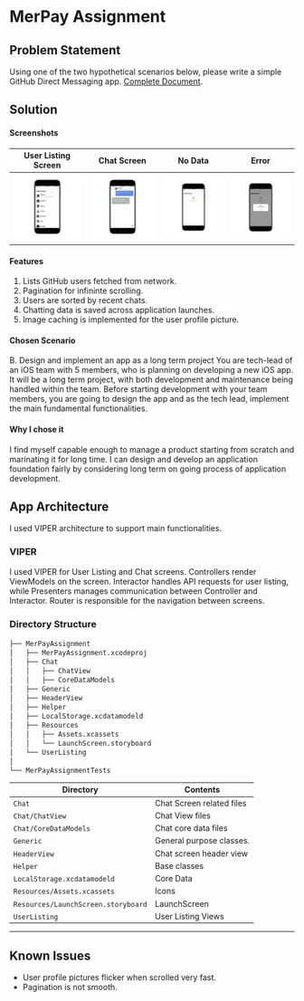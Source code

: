 # MerPay Assignment

## Problem Statement

Using one of the two hypothetical scenarios below, please write a simple GitHub Direct Messaging app.
[Complete Document](SKILL_TEST.en.md).

## Solution

#### Screenshots

| User Listing Screen | Chat Screen | No Data | Error  |
|---------------------|-------------|---------|--------|
|![](Screenshots/User-Listing.png) | ![](Screenshots/Chat.png) | ![](Screenshots/Empty-Screen.png) | ![](Screenshots/Error.png) |

#### Features
1. Lists GitHub users fetched from network.
2. Pagination for infininte scrolling.
4. Users are sorted by recent chats.
5. Chatting data is saved across application launches.
6. Image caching is implemented for the user profile picture.

#### Chosen Scenario

B. Design and implement an app as a long term project
You are tech-lead of an iOS team with 5 members, who is planning on developing a new iOS app. It will be a long term project, with both development and maintenance being handled within the team. Before starting development with your team members, you are going to design the app and as the tech lead, implement the main fundamental functionalities.

#### Why I chose it
I find myself capable enough to manage a product starting from scratch and marinating it for long time. I can design and develop an application foundation fairly by considering long term on going process of application development.

## App Architecture
I used VIPER architecture to support main functionalities.

### VIPER
I used VIPER for User Listing and Chat screens. Controllers render ViewModels on the screen. Interactor handles API requests for user listing, while  Presenters manages communication between Controller and Interactor. Router is responsible for the navigation between screens.

### Directory Structure

```
├── MerPayAssignment
│   ├── MerPayAssignment.xcodeproj
│   ├── Chat
│   │   ├── ChatView
│   │   ├── CoreDataModels
│   ├── Generic
│   ├── HeaderView
│   ├── Helper
│   ├── LocalStorage.xcdatamodeld
│   ├── Resources
│   │   ├── Assets.xcassets
│   │   └── LaunchScreen.storyboard
│   └── UserListing
│
└── MerPayAssignmentTests
```

|           Directory               |             Contents            |
|-----------------------------------|---------------------------------|
|`Chat`                             | Chat Screen related files       |
|`Chat/ChatView`                    | Chat View files                 |
|`Chat/CoreDataModels`              | Chat core data files            |
|`Generic`                          | General purpose classes.        |
|`HeaderView`                       | Chat screen header view         |
|`Helper`                           | Base classes                    |
|`LocalStorage.xcdatamodeld`        | Core Data                       |
|`Resources/Assets.xcassets`        | Icons                           |
|`Resources/LaunchScreen.storyboard`| LaunchScreen                    |
|`UserListing`                      | User Listing Views              |
-----------------------------------------------------------------------

## Known Issues
* User profile pictures flicker when scrolled very fast.
* Pagination is not smooth.
